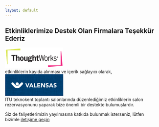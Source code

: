 ```yaml
---
layout: default
---
```


<div class="row">
<div class="col-md-7">

<h2>Etkinliklerimize Destek Olan Firmalara Teşekkür Ederiz</h2>

<div class="row">
	<div class="col-sm-3"><strong><a href="http://www.thoughtworks.com" target="_blank"><img src="/assets/img/thoughtworks.png" alt="ThoughtWorks"/></a></strong></div>
	<div class="col-sm-9">etkinliklerin kayıda alınması ve içerik sağlayıcı olarak, </div>
</div>
<div class="row">
	<div class="col-sm-3"><strong><a href="http://valensas.com" target="_blank"><img src="/assets/img/valensas.png" alt="Valensas"></a></strong></div>
	<div class="col-sm-9">ITU teknokent toplantı salonlarında düzenlediğimiz etkinliklerin salon rezervasyonunu yaparak bize önemli bir destekte bulumuşlardır.</div>
</div>

<p>
	Siz de faliyetlerimizin yayılmasına katkıda bulunmak isterseniz, lütfen bizimle <a href="http://istanbulcoders.org/contact">iletişime geçin</a>
</p>

</div>
</div>

